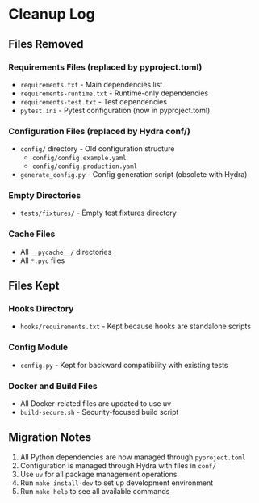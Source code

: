 # Cleanup Log

## Files Removed

### Requirements Files (replaced by pyproject.toml)
- `requirements.txt` - Main dependencies list
- `requirements-runtime.txt` - Runtime-only dependencies  
- `requirements-test.txt` - Test dependencies
- `pytest.ini` - Pytest configuration (now in pyproject.toml)

### Configuration Files (replaced by Hydra conf/)
- `config/` directory - Old configuration structure
  - `config/config.example.yaml`
  - `config/config.production.yaml`
- `generate_config.py` - Config generation script (obsolete with Hydra)

### Empty Directories
- `tests/fixtures/` - Empty test fixtures directory

### Cache Files
- All `__pycache__/` directories
- All `*.pyc` files

## Files Kept

### Hooks Directory
- `hooks/requirements.txt` - Kept because hooks are standalone scripts

### Config Module  
- `config.py` - Kept for backward compatibility with existing tests

### Docker and Build Files
- All Docker-related files are updated to use uv
- `build-secure.sh` - Security-focused build script

## Migration Notes

1. All Python dependencies are now managed through `pyproject.toml`
2. Configuration is managed through Hydra with files in `conf/`
3. Use `uv` for all package management operations
4. Run `make install-dev` to set up development environment
5. Run `make help` to see all available commands